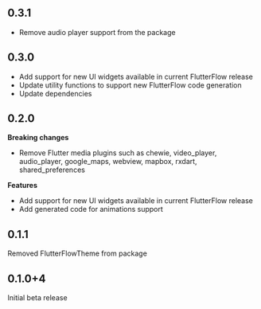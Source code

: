 ## 0.3.1

- Remove audio player support from the package

## 0.3.0

- Add support for new UI widgets available in current FlutterFlow release
- Update utility functions to support new FlutterFlow code generation
- Update dependencies

## 0.2.0

**Breaking changes**
 - Remove Flutter media plugins such as chewie, video_player, audio_player, google_maps, webview, mapbox, rxdart, shared_preferences

**Features**
 - Add support for new UI widgets available in current FlutterFlow release
 - Add generated code for animations support

## 0.1.1

Removed FlutterFlowTheme from package

## 0.1.0+4

Initial beta release